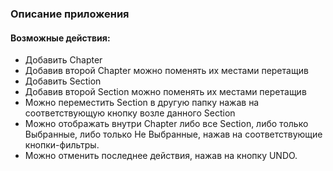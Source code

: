 ### Описание приложения

#### Возможные действия:
- Добавить Chapter
- Добавив второй Chapter можно поменять их местами перетащив
- Добавить Section
- Добавив второй Section можно поменять их местами перетащив
- Можно переместить Section в другую папку нажав на соответствующую кнопку возле данного Section
- Можно отображать внутри Chapter либо все Section, либо только Выбранные, либо только Не Выбранные, нажав на
  соответствующие кнопки-фильтры.
- Можно отменить последнее действия, нажав на кнопку UNDO.
